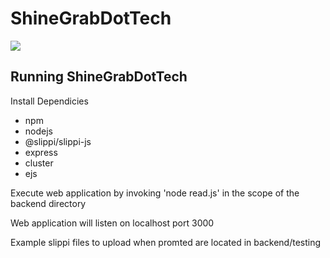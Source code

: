# ShineGrabDotTech

![](backend/views/images/shieldgrab_logo.png)

## Running ShineGrabDotTech

Install Dependicies 
* npm
* nodejs
* @slippi/slippi-js
* express
* cluster
* ejs

Execute web application by invoking 'node read.js' in the scope of the backend directory

Web application will listen on localhost port 3000

Example slippi files to upload when promted are located in backend/testing

